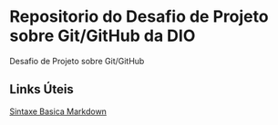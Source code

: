 # Repositorio do Desafio de Projeto sobre Git/GitHub da DIO
Desafio de Projeto sobre Git/GitHub

## Links Úteis
[Sintaxe Basica Markdown](https://www.markdownguide.org/getting-started/)
